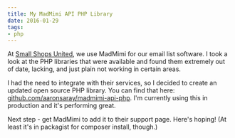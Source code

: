 ```yaml
---
title: My MadMimi API PHP Library
date: 2016-01-29
tags:
- php
---
```

At [Small Shops United](https://www.smallshopsunited.com), we use MadMimi for our email list software.  I took a look at the PHP libraries that were available and found them extremely out of date, lacking, and just plain not working in certain areas.  

<!--more-->

I had the need to integrate with their services, so I decided to create an updated open source PHP library.  You can find that here: [github.com/aaronsaray/madmimi-api-php](https://github.com/aaronsaray/madmimi-api-php).  I'm currently using this in production and it's performing great.

Next step - get MadMimi to add it to their support page.  Here's hoping!  (At least it's in packagist for composer install, though.)
